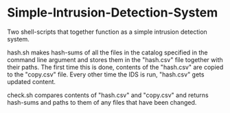 # Simple-Intrusion-Detection-System
Two shell-scripts that together function as a simple intrusion detection system.

hash.sh makes hash-sums of all the files in the catalog specified in the command line argument and stores them in the "hash.csv" file together with their paths. 
The first time this is done, contents of the "hash.csv" are copied to the "copy.csv" file. Every other time the IDS is run, "hash.csv" gets updated content.

check.sh compares contents of "hash.csv" and "copy.csv" and returns hash-sums and paths to them of any files that have been changed.
